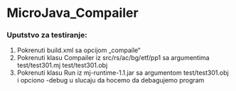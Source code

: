 # MicroJava_Compailer

<h3>Uputstvo za testiranje:</h3>

1.	Pokrenuti build.xml sa opcijom „compaile“
2.	Pokrenuti klasu Compailer iz src/rs/ac/bg/etf/pp1 sa argumentima test/test301.mj test/test301.obj
3.	Pokrenuti klasu Run iz mj-runtime-1.1.jar sa argumentom test/test301.obj  i opciono 
-debug u slucaju da hocemo da debagujemo program
